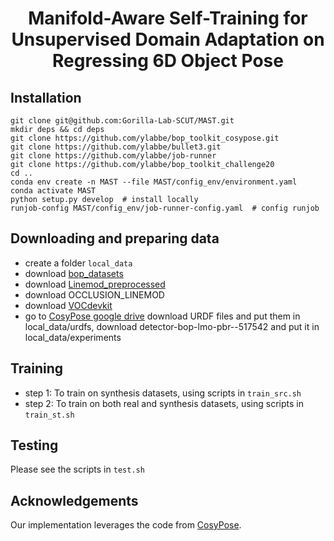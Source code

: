 <h1 align="center">Manifold-Aware Self-Training for Unsupervised Domain Adaptation on Regressing 6D Object Pose</h1>

## Installation
```Shell
git clone git@github.com:Gorilla-Lab-SCUT/MAST.git
mkdir deps && cd deps
git clone https://github.com/ylabbe/bop_toolkit_cosypose.git
git clone https://github.com/ylabbe/bullet3.git
git clone https://github.com/ylabbe/job-runner
git clone https://github.com/ylabbe/bop_toolkit_challenge20
cd ..
conda env create -n MAST --file MAST/config_env/environment.yaml
conda activate MAST
python setup.py develop  # install locally
runjob-config MAST/config_env/job-runner-config.yaml  # config runjob
```
## Downloading and preparing data
* create a folder `local_data`
* download [bop_datasets](https://bop.felk.cvut.cz/datasets/)
* download [Linemod_preprocessed](https://drive.google.com/drive/folders/19ivHpaKm9dOrr12fzC8IDFczWRPFxho7)
* download OCCLUSION_LINEMOD
* download [VOCdevkit](http://host.robots.ox.ac.uk/pascal/VOC/voc2012/VOCtrainval_11-May-2012.tar)
* go to [CosyPose google drive](https://drive.google.com/drive/folders/1JmOYbu1oqN81Dlj2lh6NCAMrC8pEdAtD)
download URDF files and put them in local_data/urdfs, download detector-bop-lmo-pbr--517542 and put it in local_data/experiments

## Training
* step 1: To train on synthesis datasets, using scripts in `train_src.sh`
* step 2: To train on both real and synthesis datasets, using scripts in `train_st.sh`

## Testing
Please see the scripts in `test.sh`

## Acknowledgements
Our implementation leverages the code from [CosyPose](https://github.com/ylabbe/cosypose.git).